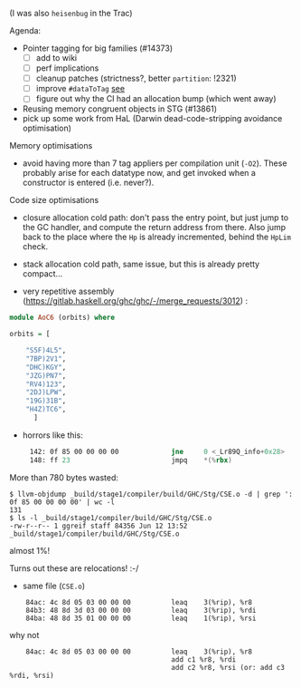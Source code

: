 (I was also `heisenbug` in the Trac)

Agenda:

- Pointer tagging for big families (#14373)
  - [ ] add to wiki
  - [ ] perf implications
  - [ ] cleanup patches (strictness?, better `partition`: !2321)
  - [ ] improve `#dataToTag` [see](https://gitlab.haskell.org/ghc/ghc/commit/ac977688523e5d77eb6f041f043552410b0c21da#note_241836)
  - [ ] figure out why the CI had an allocation bump (which went away)
- Reusing memory congruent objects in STG (#13861)
- pick up some work from HaL (Darwin dead-code-stripping avoidance optimisation)

Memory optimisations
- avoid having more than 7 tag appliers per compilation unit (`-O2`). These probably arise for each datatype now, and get invoked when a constructor is entered (i.e. never?).

Code size optimisations
- closure allocation cold path: don't pass the entry point, but just jump to the GC handler, and compute the return address from there. Also jump back to the place where the `Hp` is already incremented, behind the `HpLim` check.

- stack allocation cold path, same issue, but this is already pretty compact...

- very repetitive assembly (https://gitlab.haskell.org/ghc/ghc/-/merge_requests/3012) :

``` haskell
module AoC6 (orbits) where

orbits = [

	"S5F)4L5",
	"7BP)2V1",
	"DHC)KGY",
	"JZG)PN7",
	"RV4)123",
	"2DJ)LPW",
	"19G)31B",
	"H4Z)TC6",
      ]
```

- horrors like this:
``` asm
     142: 0f 85 00 00 00 00             jne     0 <_Lr89Q_info+0x28>
     148: ff 23                         jmpq    *(%rbx)
```
More than 780 bytes wasted:
```
$ llvm-objdump _build/stage1/compiler/build/GHC/Stg/CSE.o -d | grep ': 0f 85 00 00 00 00' | wc -l
131
$ ls -l _build/stage1/compiler/build/GHC/Stg/CSE.o
-rw-r--r-- 1 ggreif staff 84356 Jun 12 13:52 _build/stage1/compiler/build/GHC/Stg/CSE.o
```
almost 1%!

Turns out these are relocations! :-/

- same file (`CSE.o`)
```
    84ac: 4c 8d 05 03 00 00 00         	leaq	3(%rip), %r8
    84b3: 48 8d 3d 03 00 00 00         	leaq	3(%rip), %rdi
    84ba: 48 8d 35 01 00 00 00         	leaq	1(%rip), %rsi
```
why not
```
    84ac: 4c 8d 05 03 00 00 00         	leaq	3(%rip), %r8
                                        add c1 %r8, %rdi
                                        add c2 %r8, %rsi (or: add c3 %rdi, %rsi)
```